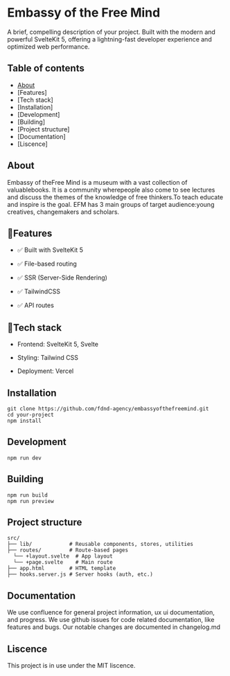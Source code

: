 # Embassy of the Free Mind
A brief, compelling description of your project.
Built with the modern and powerful SvelteKit 5, offering a lightning-fast developer experience and optimized web performance.

## Table of contents
- [About](https://github.com/fdnd-agency/embassyofthefreemind?tab=readme-ov-file#about)
- [Features]
- [Tech stack]
- [Installation]
- [Development]
- [Building]
- [Project structure]
- [Documentation]
- [Liscence]

## About
Embassy of theFree Mind is a museum with a vast collection of valuablebooks. It is a community wherepeople also come to see lectures and discuss the themes of the knowledge of free thinkers.To teach educate and inspire is the goal. EFM has 3 main groups of target audience:young creatives, changemakers and scholars.

## 🚀Features
- ✅ Built with SvelteKit 5

- ✅ File-based routing

- ✅ SSR (Server-Side Rendering)

- ✅ TailwindCSS

- ✅ API routes

## 🧰Tech stack
- Frontend: SvelteKit 5, Svelte

- Styling: Tailwind CSS 

- Deployment: Vercel

## Installation
```
git clone https://github.com/fdnd-agency/embassyofthefreemind.git
cd your-project
npm install
```
## Development
```
npm run dev
```
## Building
```
npm run build
npm run preview
```
## Project structure
```
src/
├── lib/            # Reusable components, stores, utilities
├── routes/         # Route-based pages
  └── +layout.svelte  # App layout
  └── +page.svelte    # Main route
├── app.html        # HTML template
├── hooks.server.js # Server hooks (auth, etc.)
```
## Documentation
We use confluence for general project information, ux ui documentation, and progress.
We use github issues for code related documentation, like features and bugs.
Our notable changes are documented in changelog.md

## Liscence
This project is in use under the MIT liscence.
